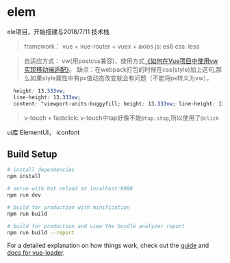 # elem

ele项目，开始搭建与2018/7/11
技术栈
>framework：
  vue + vue-router + vuex + axios
>js:
  es6
>css:
  less

>自适应方式：
  vw(用postcss兼容)，使用方式[《如何在Vue项目中使用vw实现移动端适配》](https://www.w3cplus.com/mobile/vw-layout-in-vue.html)。
  缺点：在webpack打包的时候在css(style)加上这句,那么如果style属性中有px值动态改变就会有问题（不能将px转义为vw），
  ```css
    height: 13.333vw;
    line-height: 13.333vw;
    content: "viewport-units-buggyfill; height: 13.333vw; line-height: 13.333vw";
  ```

> v-touch + fastclick:
v-touch中tap好像不能`@tap.stop`,所以使用了`@click`

ui库
ElementUI， iconfont


## Build Setup

``` bash
# install dependencies
npm install

# serve with hot reload at localhost:8080
npm run dev

# build for production with minification
npm run build

# build for production and view the bundle analyzer report
npm run build --report
```

For a detailed explanation on how things work, check out the [guide](http://vuejs-templates.github.io/webpack/) and [docs for vue-loader](http://vuejs.github.io/vue-loader).
